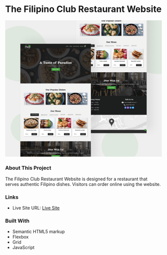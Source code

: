 # The Filipino Club Restaurant Website
![The Filipino Club Restaurant](tfcmockup.png)

### About This Project
The Filipino Club Restaurant Website is designed for a restaurant that serves authentic Filipino dishes. Visitors can order online using the website.

### Links
- Live Site URL: [Live Site](https://tfc-resto-website-zccp-apjjebnac-michroquiza.vercel.app/#menu)

### Built With
- Semantic HTML5 markup
- Flexbox
- Grid
- JavaScript
